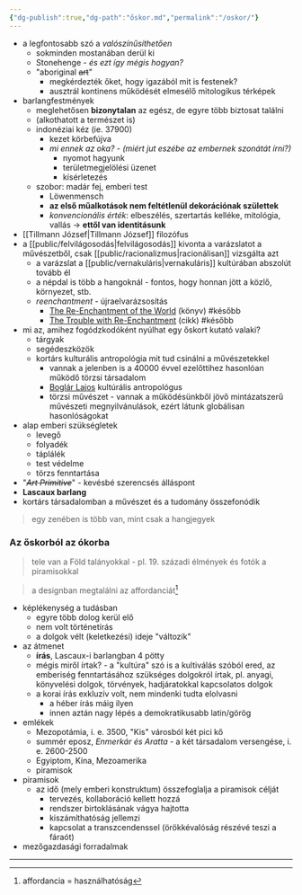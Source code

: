 ```yaml
---
{"dg-publish":true,"dg-path":"őskor.md","permalink":"/oskor/"}
---
```


- a legfontosabb szó a *valószínűsíthetően*
	- sokminden mostanában derül ki
	- Stonehenge - *és ezt így mégis hogyan?*
	- "aboriginal ~~art~~"
		- megkérdezték őket, hogy igazából mit is festenek?
		- ausztrál kontinens működését elmesélő mitologikus térképek
- barlangfestmények
	- meglehetősen **bizonytalan** az egész, de egyre több biztosat találni
	- (alkothatott a természet is)
	- indonéziai kéz (ie. 37900)
		- kezet körbefújva
		- *mi ennek az oka?* - *(miért jut eszébe az embernek szonátát írni?)*
			- nyomot hagyunk
			- területmegjelölési üzenet
			- kísérletezés
	- szobor: madár fej, emberi test
		- Löwenmensch
		- **az első műalkotások nem feltétlenül dekorációnak születtek**
		- *konvencionális érték*: elbeszélés, szertartás kelléke, mitológia, vallás -> **ettől van identitásunk**
- [[Tillmann József\|Tillmann József]] filozófus
- a [[public/felvilágosodás\|felvilágosodás]] kivonta a varázslatot a művészetből, csak [[public/racionalizmus\|racionálisan]] vizsgálta azt
	- a varázslat a [[public/vernakuláris\|vernakuláris]] kultúrában abszolút tovább él
	- a népdal is több a hangoknál - fontos, hogy honnan jött a közlő, környezet, stb.
	- *reenchantment* - újraelvarázsosítás
		- [The Re-Enchantment of the World](https://www.sup.org/books/title/?id=7562) (könyv) #később 
		- [The Trouble with Re-Enchantment](https://lareviewofbooks.org/article/the-trouble-with-re-enchantment/) (cikk) #később 
- mi az, amihez fogódzkodóként nyúlhat egy őskort kutató valaki?
	- tárgyak
	- segédeszközök
	- kortárs kulturális antropológia mit tud csinálni a művészetekkel
		- vannak a jelenben is a 40000 évvel ezelőttihez hasonlóan működő törzsi társadalom
		- [Boglár Lajos](https://www.wikiwand.com/hu/Bogl%C3%A1r_Lajos) kultúrális antropológus
		- törzsi művészet - vannak a működésünkből jövő mintázatszerű művészeti megnyilvánulások, ezért látunk globálisan hasonlóságokat
- alap emberi szükségletek
	- levegő
	- folyadék
	- táplálék
	- test védelme
	- törzs fenntartása
- "*~~Art Primitive~~*" - kevésbé szerencsés álláspont
- **Lascaux barlang**
- kortárs társadalomban a művészet és a tudomány összefonódik

> egy zenében is több van, mint csak a hangjegyek

### Az őskorból az ókorba
<a id="Az őskorból az ókorba"></a>
> tele van a Föld talányokkal - pl. 19. századi élmények és fotók a piramisokkal

> a designban megtalálni az affordanciát[^5]

- képlékenység a tudásban
	- egyre több dolog kerül elő
	- nem volt történetírás
	- a dolgok vélt (keletkezési) ideje "változik"
- az átmenet
	- **írás**, Lascaux-i barlangban 4 pötty
	- mégis miről írtak? - a "kultúra" szó is a kultiválás szóból ered, az emberiség fenntartásához szükséges dolgokról írtak, pl. anyagi, könyvelési dolgok, törvények, hadjáratokkal kapcsolatos dolgok
	- a korai írás exkluzív volt, nem mindenki tudta elolvasni
		- a héber írás máig ilyen
		- innen aztán nagy lépés a demokratikusabb latin/görög
- emlékek
	- Mezopotámia, i. e. 3500, "Kis" városból két pici kő
	- summér eposz, *Enmerkár és Aratta* - a két társadalom versengése, i. e. 2600-2500
	- Egyiptom, Kína, Mezoamerika
	- piramisok
- piramisok
	- az idő (mely emberi konstruktum) összefoglalja a piramisok célját
		- tervezés, kollaboráció kellett hozzá
		- rendszer birtoklásának vágya hajtotta
		- kiszámíthatóság jellemzi
		- kapcsolat a transzcendenssel (örökkévalóság részévé teszi a fáraót)
- mezőgazdasági forradalmak

---
[^5]: affordancia = használhatóság